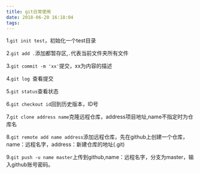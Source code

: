 ```yaml
---
title: git日常使用
date: 2018-06-20 16:18:04
tags:
---
```


1.`git init test`，初始化一个test目录

2.`git add .`添加都暂存区,`.`代表当前文件夹所有文件

3.`git commit -m 'xx'`提交，xx为内容的描述

4.`git log `查看提交

5.`git status`查看状态

6.`git checkout id`回到历史版本，ID号

7.`git clone address name`克隆远程仓库，address项目地址,name不指定时为仓库名

8.`git remote add name address`添加远程仓库，先在github上创建一个仓库，name：远程名字，address：新建仓库的地址(.git)

9.`git push -u name master`上传到github,name：远程名字，分支为master，输入github账号密码。